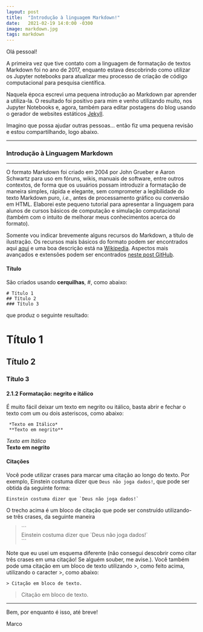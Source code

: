 ```yaml
---
layout: post
title:  "Introdução à linguagem Markdown!"
date:   2021-02-19 14:0:00 -0300
image: markdown.jpg
tags: markdown
---
```


Olá pessoal! 

A primeira vez que tive contato com a linguagem de formatação de textos Markdown foi no ano de 2017, enquanto estava
descobrindo como utilizar os Jupyter notebooks para atualizar meu processo de criação de código computacional para 
pesquisa científica. 

Naquela época escrevi uma pequena introdução ao Markdown par aprender a utiliza-la. 
O resultado foi positivo para mim e venho utilizando muito, nos Jupyter Notebooks e, agora, 
também para editar postagens do blog usando o gerador de websites estáticos [Jekyll][jekyll-website].

Imagino que possa ajudar outras pessoas... então fiz uma pequena revisão e estou compartilhando, logo abaixo.

---
### Introdução à Linguagem Markdown
---

O formato Markdown foi criado em 2004 por John Grueber e Aaron Schwartz para uso em fóruns, wikis, manuais de software, entre outros contextos, de forma que os usuários possam introduzir a formatação de maneira simples, rápida e elegante, sem comprometer a legibilidade do texto Markdown puro, *i.e.*, antes de processamento gráfico ou conversão em HTML. Elaborei este pequeno tutorial para apresentar a linguagem para alunos de cursos básicos de computação e simulação computacional (também com o intuito de melhorar meus conhecimentos acerca do formato).

Somente vou indicar brevemente alguns recursos do Markdown, a título de ilustração. Os recursos mais básicos do formato podem ser encontrados aqui
[aqui](https://github.com/adam-p/markdown-here/wiki/Markdown-Cheatsheet#lines) e uma boa descrição está na [Wikipedia](https://en.wikipedia.org/wiki/Markdown). Aspectos mais avançados e extensões podem ser encontrados [neste post GitHub](https://github.com/mundimark/awesome-markdown).

#### Título

 São criados usando **cerquilhas**, \#, como abaixo: 
```
# Título 1
## Título 2
### Título 3
```
que produz o seguinte resultado:

# Título 1
## Título 2
### Título 3

#### 2.1.2 Formatação: negrito e itálico

É muito fácil deixar um texto em negrito ou itálico, basta abrir e fechar o texto com um ou dois asteriscos, como abaixo:

```
 *Texto em Itálico* 
 **Texto em negrito**
```

*Texto em Itálico*  
**Texto em negrito**


#### Citações
 
Você pode utilizar crases para marcar uma citação ao longo do texto. Por exemplo, Einstein costuma dizer que `Deus não joga dados!`, que pode ser obtida da seguinte forma:

```
Einstein costuma dizer que `Deus não joga dados!`
```

O trecho acima é um bloco de citação que pode ser construído utilizando-se três crases, da seguinte maneira

>\`\`\`   
> Einstein costuma dizer que \`Deus não joga dados!\`       
>\`\`\`     

Note que eu usei um esquema diferente (não consegui descobrir como citar três crases em uma citação! Se alguém souber, me avise.). Você também pode  uma citação em um bloco de texto utilizando \>, como feito acima, utilizando o caracter \>, como abaixo:

`> Citação em bloco de texto.`

> Citação em bloco de texto.

---

Bem, por enquanto é isso, até breve!

Marco

[jekyll-website]:https://jekyllrb.com/
